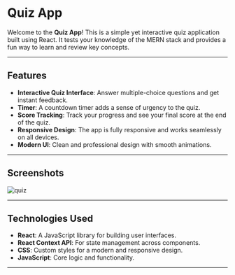 # Quiz App

Welcome to the **Quiz App**! This is a simple yet interactive quiz application built using React. It tests your knowledge of the MERN stack and provides a fun way to learn and review key concepts.

---

## Features

- **Interactive Quiz Interface**: Answer multiple-choice questions and get instant feedback.
- **Timer**: A countdown timer adds a sense of urgency to the quiz.
- **Score Tracking**: Track your progress and see your final score at the end of the quiz.
- **Responsive Design**: The app is fully responsive and works seamlessly on all devices.
- **Modern UI**: Clean and professional design with smooth animations.

---

## Screenshots

![quiz](https://github.com/user-attachments/assets/6ed69007-62ee-46a8-adfa-5557b1d854eb)


---

## Technologies Used

- **React**: A JavaScript library for building user interfaces.
- **React Context API**: For state management across components.
- **CSS**: Custom styles for a modern and responsive design.
- **JavaScript**: Core logic and functionality.

---
